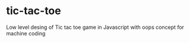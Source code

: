 # tic-tac-toe
Low level desing of Tic tac toe game  in Javascript with oops concept for machine coding
